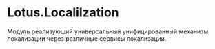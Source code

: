 ﻿# Lotus.Localilzation

Модуль реализующий универсальный унифицированный механизм локализации через различные сервисы локализации.